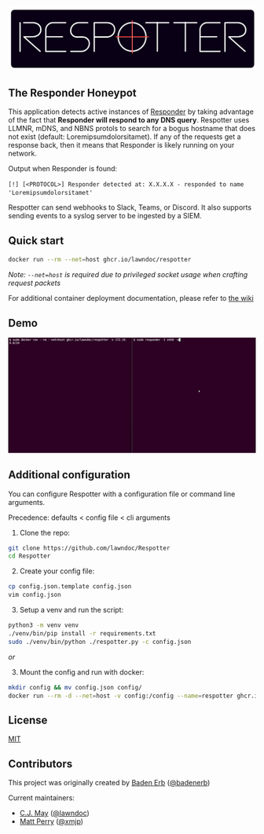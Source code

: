 # ![Respotter](./assets/respotter_logo.png)

## The Responder Honeypot

This application detects active instances of [Responder](https://github.com/lgandx/Responder) by taking advantage of the fact that __Responder will respond to any DNS query__. Respotter uses LLMNR, mDNS, and NBNS protols to search for a bogus hostname that does not exist (default: Loremipsumdolorsitamet). If any of the requests get a response back, then it means that Responder is likely running on your network.

Output when Responder is found:

`[!] [<PROTOCOL>] Responder detected at: X.X.X.X - responded to name 'Loremipsumdolorsitamet'`

Respotter can send webhooks to Slack, Teams, or Discord. It also supports sending events to a syslog server to be ingested by a SIEM.

## Quick start

```bash
docker run --rm --net=host ghcr.io/lawndoc/respotter
```

*Note: `--net=host` is required due to privileged socket usage when crafting request packets*

For additional container deployment documentation, please refer to [the wiki](https://github.com/lawndoc/Respotter/wiki)

## Demo

![demo gif](./assets/respotter_demo.gif)

## Additional configuration

You can configure Respotter with a configuration file or command line arguments.

Precedence: defaults < config file < cli arguments

1. Clone the repo:

```bash
git clone https://github.com/lawndoc/Respotter
cd Respotter
```

2. Create your config file:

```bash
cp config.json.template config.json
vim config.json
```

3. Setup a venv and run the script:

```bash
python3 -m venv venv
./venv/bin/pip install -r requirements.txt
sudo ./venv/bin/python ./respotter.py -c config.json
```

*or*

3. Mount the config and run with docker:

```bash
mkdir config && mv config.json config/
docker run --rm -d --net=host -v config:/config --name=respotter ghcr.io/lawndoc/respotter:latest -c config/config.json
```

## License

[MIT](https://choosealicense.com/licenses/mit/)

## Contributors

This project was originally created by [Baden Erb](https://badenerb.com) ([@badenerb](https://github.com/badenerb))

Current maintainers:

* [C.J. May](https://cjmay.info) ([@lawndoc](https://github.com/lawndoc))
* [Matt Perry]() ([@xmjp](https://github.com/xmjp))
